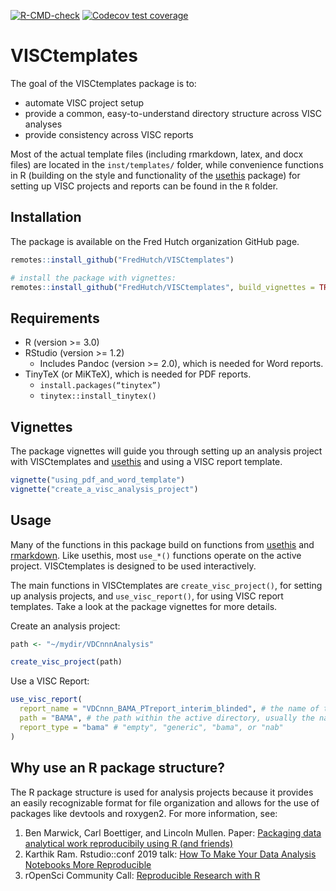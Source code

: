 
<!-- README.md is generated from README.Rmd. Please edit that file -->
<!-- badges: start -->

[![R-CMD-check](https://github.com/FredHutch/VISCtemplates/actions/workflows/R-CMD-check.yaml/badge.svg)](https://github.com/FredHutch/VISCtemplates/actions/workflows/R-CMD-check.yaml)
[![Codecov test
coverage](https://codecov.io/gh/FredHutch/VISCtemplates/graph/badge.svg)](https://app.codecov.io/gh/FredHutch/VISCtemplates)
<!-- badges: end -->

# VISCtemplates

The goal of the VISCtemplates package is to:

- automate VISC project setup
- provide a common, easy-to-understand directory structure across VISC analyses
- provide consistency across VISC reports

Most of the actual template files (including rmarkdown, latex, and docx files) are located in the `inst/templates/` folder, while convenience functions in R (building on the style and functionality of the [usethis](https://github.com/r-lib/usethis) package) for setting up VISC projects and reports can be found in the `R` folder.

## Installation

The package is available on the Fred Hutch organization GitHub page.

``` r
remotes::install_github("FredHutch/VISCtemplates")

# install the package with vignettes:
remotes::install_github("FredHutch/VISCtemplates", build_vignettes = TRUE)
```

## Requirements

- R (version \>= 3.0)
- RStudio (version \>= 1.2)
  - Includes Pandoc (version \>= 2.0), which is needed for Word reports.
- TinyTeX (or MiKTeX), which is needed for PDF reports.
  - `install.packages(“tinytex”)`
  - `tinytex::install_tinytex()`

## Vignettes

The package vignettes will guide you through setting up an analysis
project with VISCtemplates and
[usethis](https://github.com/r-lib/usethis) and using a VISC report
template.

``` r
vignette("using_pdf_and_word_template")
vignette("create_a_visc_analysis_project")
```

## Usage

Many of the functions in this package build on functions from
[usethis](https://github.com/r-lib/usethis) and
[rmarkdown](https://github.com/rstudio/rmarkdown). Like usethis, most
`use_*()` functions operate on the active project. VISCtemplates is
designed to be used interactively.

The main functions in VISCtemplates are `create_visc_project()`, for
setting up analysis projects, and `use_visc_report()`, for using VISC
report templates. Take a look at the package vignettes for more details.

Create an analysis project:

``` r
path <- "~/mydir/VDCnnnAnalysis"

create_visc_project(path)
```

Use a VISC Report:

``` r
use_visc_report(
  report_name = "VDCnnn_BAMA_PTreport_interim_blinded", # the name of the report file
  path = "BAMA", # the path within the active directory, usually the name of the assay
  report_type = "bama" # "empty", "generic", "bama", or "nab"
)
```

## Why use an R package structure?

The R package structure is used for analysis projects because it
provides an easily recognizable format for file organization and allows
for the use of packages like devtools and roxygen2. For more
information, see:

1.  Ben Marwick, Carl Boettiger, and Lincoln Mullen. Paper: [Packaging
    data analytical work reproducibily using R (and
    friends)](https://peerj.com/preprints/3192/)
2.  Karthik Ram. Rstudio::conf 2019 talk: [How To Make Your Data
    Analysis Notebooks More
    Reproducible](https://github.com/karthik/rstudio2019)
3.  rOpenSci Community Call: [Reproducible Research with
    R](https://ropensci.org/commcalls/2019-07-30/)
